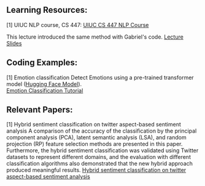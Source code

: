 ## Learning Resources:

[1] UIUC NLP course, CS 447:
[UIUC CS 447 NLP Course](https://courses.grainger.illinois.edu/cs447/sp2023/)

This lecture introduced the same method with Gabriel's code.
[Lecture Slides](https://courses.grainger.illinois.edu/cs447/sp2023/Slides/Lecture06.pdf)

## Coding Examples:

[1] Emotion classification
Detect Emotions using a pre-trained transformer model ([Hugging Face Model](https://huggingface.co/j-hartmann/emotion-english-distilroberta-base)).   
[Emotion Classification Tutorial](https://www.nlplanet.org/course-practical-nlp/02-practical-nlp-first-tasks/08-emotion-classification)

## Relevant Papers:
[1] Hybrid sentiment classification on twitter aspect-based sentiment analysis
A comparison of the accuracy of the classification by the principal component analysis (PCA), latent semantic analysis (LSA), and random projection (RP) feature selection methods are presented in this paper. Furthermore, the hybrid sentiment classification was validated using Twitter datasets to represent different domains, and the evaluation with different classification algorithms also demonstrated that the new hybrid approach produced meaningful results.
[Hybrid sentiment classification on twitter aspect-based sentiment analysis](https://link.springer.com/article/10.1007/s10489-017-1098-6)
